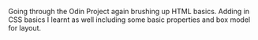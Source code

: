 Going through the Odin Project again brushing up HTML basics. Adding in CSS basics I learnt as well including some basic properties and box model for layout.